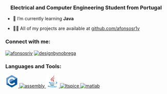<h3 align="center">Electrical and Computer Engineering Student from Portugal</h3>

- 🌱 I’m currently learning **Java**

- 👨‍💻 All of my projects are available at [github.com/afonsosr1v](github.com/afonsosr1v)

<h3 align="left">Connect with me:</h3>
<p align="left">
<a href="https://linkedin.com/in/afonsosriv" target="blank"><img align="center" src="https://raw.githubusercontent.com/rahuldkjain/github-profile-readme-generator/master/src/images/icons/Social/linked-in-alt.svg" alt="afonsosriv" height="30" width="40" /></a>
<a href="https://instagram.com/designbynobrega" target="blank"><img align="center" src="https://raw.githubusercontent.com/rahuldkjain/github-profile-readme-generator/master/src/images/icons/Social/instagram.svg" alt="designbynobrega" height="30" width="40" /></a>
</p>

<h3 align="left">Languages and Tools:</h3>
<p align="left"> <a href="https://www.cprogramming.com/" target="_blank" rel="noreferrer"> <img src="https://raw.githubusercontent.com/devicons/devicon/master/icons/c/c-original.svg" alt="c" width="40" height="40"/> </a> <a href="https://www.figma.com/" target="_blank" rel="noreferrer"> <img src="https://i.ibb.co/52Dx8L4/META-INF-plugin-Icon.png" alt="assembly" width="40" height="40"/> </a> <a href="https://www.java.com" target="_blank" rel="noreferrer"> <img src="https://raw.githubusercontent.com/devicons/devicon/master/icons/java/java-original.svg" alt="java" width="40" height="40"/> </a> <a href="https://www.analog.com/en/design-center/design-tools-and-calculators/ltspice-simulator.html" target="_blank" rel="noreferrer"> <img src="https://i.ibb.co/B4RM5jK/ltspice.png" alt="ltspice" width="40" height="40"/> </a><a href="https://www.mathworks.com/" target="_blank" rel="noreferrer"> <img src="https://upload.wikimedia.org/wikipedia/commons/2/21/Matlab_Logo.png" alt="matlab" width="40" height="40"/> </a> </p>
